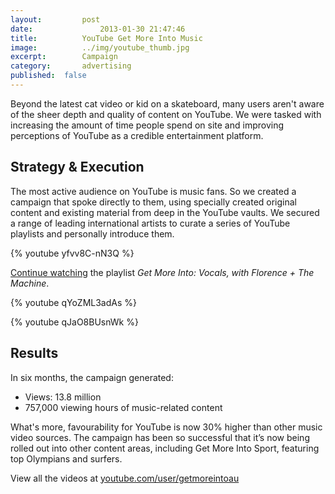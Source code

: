```yaml
---
layout:			post
date:				2013-01-30 21:47:46
title:			YouTube Get More Into Music
image:			../img/youtube_thumb.jpg
excerpt:		Campaign
category:		advertising
published:	false
---
```


Beyond the latest cat video or kid on a skateboard, many users aren't aware of the sheer depth and quality of content on YouTube. We were tasked with increasing the amount of time people spend on site and improving perceptions of YouTube as a credible entertainment platform.

## Strategy & Execution ##

The most active audience on YouTube is music fans. So we created a campaign that spoke directly to them, using specially created original content and existing material from deep in the YouTube vaults. We secured a range of leading international artists to curate a series of YouTube playlists and personally introduce them.

{% youtube yfvv8C-nN3Q %}

[Continue watching](http://www.youtube.com/watch?v=E--Exll86rg&list=PL63BCA3BA7DF8BF4F&index=2&feature=plpp_video) the playlist *Get More Into: Vocals, with Florence + The Machine*.

{% youtube qYoZML3adAs %}

{% youtube qJaO8BUsnWk %}

<!-- ![]({{ site.baseurl }}img/youtube_banner.jpg)

![]({{ site.baseurl }}img/youtube_300x250_1.jpg)

![]({{ site.baseurl }}img/youtube_300x250_2.jpg)

![]({{ site.baseurl }}img/youtube_300x250_3.jpg)

![]({{ site.baseurl }}img/youtube_300x250_4.jpg) -->

## Results ##

In six months, the campaign generated:

* Views: 13.8 million
* 757,000 viewing hours of music-related content

What's more, favourability for YouTube is now 30% higher than other music video sources. The campaign has been so successful that it’s now being rolled out into other content areas, including Get More Into Sport, featuring top Olympians and surfers.

View all the videos at [youtube.com/user/getmoreintoau](http://www.youtube.com/user/getmoreintoau)
